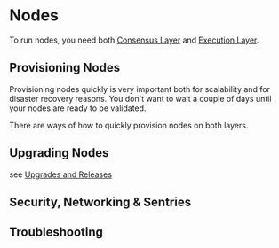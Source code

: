 # Nodes

To run nodes, you need both [Consensus Layer](cl/) and [Execution Layer](el/).


## Provisioning Nodes

Provisioning nodes quickly is very important both for scalability and for
disaster recovery reasons. You don't want to wait a couple of days until your
nodes are ready to be validated.

There are ways of how to quickly provision nodes on both layers.


## Upgrading Nodes

see [Upgrades and Releases](upgrades-releases.md)


## Security, Networking & Sentries

## Troubleshooting
